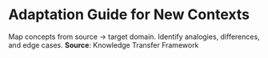# Adaptation Guide for New Contexts
Map concepts from source → target domain.
Identify analogies, differences, and edge cases.
**Source**: Knowledge Transfer Framework
